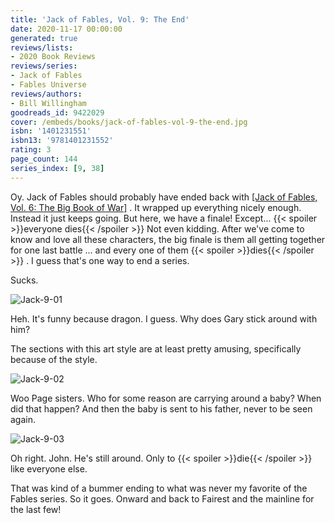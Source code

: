 ```yaml
---
title: 'Jack of Fables, Vol. 9: The End'
date: 2020-11-17 00:00:00
generated: true
reviews/lists:
- 2020 Book Reviews
reviews/series:
- Jack of Fables
- Fables Universe
reviews/authors:
- Bill Willingham
goodreads_id: 9422029
cover: /embeds/books/jack-of-fables-vol-9-the-end.jpg
isbn: '1401231551'
isbn13: '9781401231552'
rating: 3
page_count: 144
series_index: [9, 38]
---
```

Oy. Jack of Fables should probably have ended back with [[Jack of Fables, Vol. 6: The Big Book of War]]() . It wrapped up everything nicely enough. Instead it just keeps going. But here, we have a finale! Except...  {{< spoiler >}}everyone dies{{< /spoiler >}}  Not even kidding. After we've come to know and love all these characters, the big finale is them all getting together for one last battle ... and every one of them  {{< spoiler >}}dies{{< /spoiler >}}  . I guess that's one way to end a series.  

Sucks.  

<!--more-->

![Jack-9-01](/embeds/books/attachments/jack-9-01.jpg)  

Heh. It's funny because dragon. I guess. Why does Gary stick around with him?  

The sections with this art style are at least pretty amusing, specifically because of the style.  

![Jack-9-02](/embeds/books/attachments/jack-9-02.jpg)  

Woo Page sisters. Who for some reason are carrying around a baby? When did that happen? And then the baby is sent to his father, never to be seen again.  

![Jack-9-03](/embeds/books/attachments/jack-9-03.jpg)  

Oh right. John. He's still around. Only to  {{< spoiler >}}die{{< /spoiler >}}  like everyone else.  

That was kind of a bummer ending to what was never my favorite of the Fables series. So it goes. Onward and back to Fairest and the mainline for the last few!